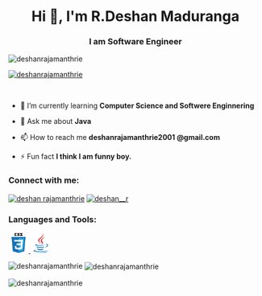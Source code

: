 
<h1 align="center">Hi 👋, I'm R.Deshan Maduranga</h1>
<h3 align="center">I am Software Engineer</h3>

<p align="left"> <img src="https://komarev.com/ghpvc/?username=deshanrajamanthrie&label=Profile%20views&color=0e75b6&style=flat" alt="deshanrajamanthrie" /> </p>

<p align="left"> <a href="https://github.com/ryo-ma/github-profile-trophy"><img src="https://github-profile-trophy.vercel.app/?username=deshanrajamanthrie" alt="deshanrajamanthrie" /></a> </p>

<p align="left"> <a href="https://twitter.com/" target="blank"><img src="https://img.shields.io/twitter/follow/?logo=twitter&style=for-the-badge" alt="" /></a> </p>

- 🌱 I’m currently learning **Computer Science and Softwere Enginnering**

- 💬 Ask me about **Java**

- 📫 How to reach me **deshanrajamanthrie2001 @gmail.com**

- ⚡ Fun fact **I think I am funny boy.**

<h3 align="left">Connect with me:</h3>
<p align="left">
<a href="https://fb.com/deshan rajamanthrie" target="blank"><img align="center" src="https://raw.githubusercontent.com/rahuldkjain/github-profile-readme-generator/master/src/images/icons/Social/facebook.svg" alt="deshan rajamanthrie" height="30" width="40" /></a>
<a href="https://instagram.com/deshan__r" target="blank"><img align="center" src="https://raw.githubusercontent.com/rahuldkjain/github-profile-readme-generator/master/src/images/icons/Social/instagram.svg" alt="deshan__r" height="30" width="40" /></a>
</p>

<h3 align="left">Languages and Tools:</h3>
<p align="left"> <a href="https://www.w3schools.com/css/" target="_blank" rel="noreferrer"> <img src="https://raw.githubusercontent.com/devicons/devicon/master/icons/css3/css3-original-wordmark.svg" alt="css3" width="40" height="40"/> </a> <a href="https://www.java.com" target="_blank" rel="noreferrer"> <img src="https://raw.githubusercontent.com/devicons/devicon/master/icons/java/java-original.svg" alt="java" width="40" height="40"/> </a> </p>

<p><img align="left" src="https://github-readme-stats.vercel.app/api/top-langs?username=deshanrajamanthrie&show_icons=true&locale=en&layout=compact" alt="deshanrajamanthrie" /></p>

<p>&nbsp;<img align="center" src="https://github-readme-stats.vercel.app/api?username=deshanrajamanthrie&show_icons=true&locale=en" alt="deshanrajamanthrie" /></p>

<p><img align="center" src="https://github-readme-streak-stats.herokuapp.com/?user=deshanrajamanthrie&" alt="deshanrajamanthrie" /></p>
